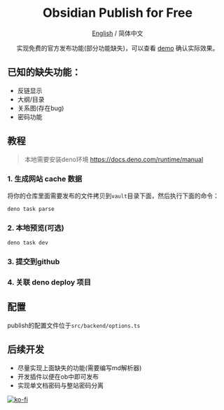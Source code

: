 <div align="center">

<h1 align="center">Obsidian Publish for Free</h1>

[English](./README.md) / 简体中文

实现免费的官方发布功能(部分功能缺失)，可以查看 [demo](https://obs.deno.dev) 确认实际效果。
</div>


## 已知的缺失功能：

- 反链显示
- 大纲/目录
- 关系图(存在bug)
- 密码功能

## 教程

> 本地需要安装deno环境 https://docs.deno.com/runtime/manual

### 1. 生成网站 cache 数据
将你的仓库里面需要发布的文件拷贝到`vault`目录下面，然后执行下面的命令：
```shell
deno task parse
```

### 2. 本地预览(可选)
```shell
deno task dev
```

### 3. 提交到github

### 4. 关联 deno deploy 项目


## 配置

publish的配置文件位于`src/backend/options.ts`

## 后续开发

- 尽量实现上面缺失的功能(需要编写md解析器)
- 开发插件以便在ob中即可发布
- 实现单文档密码与整站密码分离

[![ko-fi](https://ko-fi.com/img/githubbutton_sm.svg)](https://ko-fi.com/Y8Y3VBAML)
